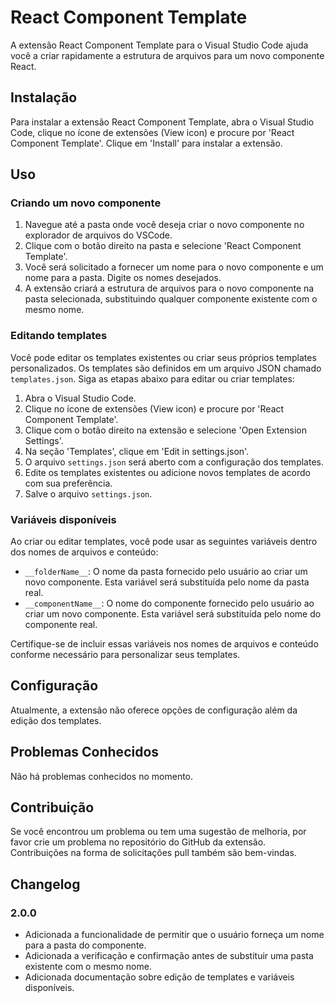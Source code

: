 # React Component Template

A extensão React Component Template para o Visual Studio Code ajuda você a criar rapidamente a estrutura de arquivos para um novo componente React.

## Instalação

Para instalar a extensão React Component Template, abra o Visual Studio Code, clique no ícone de extensões (View icon) e procure por 'React Component Template'. Clique em 'Install' para instalar a extensão.

## Uso

### Criando um novo componente

1. Navegue até a pasta onde você deseja criar o novo componente no explorador de arquivos do VSCode.
2. Clique com o botão direito na pasta e selecione 'React Component Template'.
3. Você será solicitado a fornecer um nome para o novo componente e um nome para a pasta. Digite os nomes desejados.
4. A extensão criará a estrutura de arquivos para o novo componente na pasta selecionada, substituindo qualquer componente existente com o mesmo nome.

### Editando templates

Você pode editar os templates existentes ou criar seus próprios templates personalizados. Os templates são definidos em um arquivo JSON chamado `templates.json`. Siga as etapas abaixo para editar ou criar templates:

1. Abra o Visual Studio Code.
2. Clique no ícone de extensões (View icon) e procure por 'React Component Template'.
3. Clique com o botão direito na extensão e selecione 'Open Extension Settings'.
4. Na seção 'Templates', clique em 'Edit in settings.json'.
5. O arquivo `settings.json` será aberto com a configuração dos templates.
6. Edite os templates existentes ou adicione novos templates de acordo com sua preferência.
7. Salve o arquivo `settings.json`.

### Variáveis disponíveis

Ao criar ou editar templates, você pode usar as seguintes variáveis dentro dos nomes de arquivos e conteúdo:

- `__folderName__`: O nome da pasta fornecido pelo usuário ao criar um novo componente. Esta variável será substituída pelo nome da pasta real.
- `__componentName__`: O nome do componente fornecido pelo usuário ao criar um novo componente. Esta variável será substituída pelo nome do componente real.

Certifique-se de incluir essas variáveis nos nomes de arquivos e conteúdo conforme necessário para personalizar seus templates.

## Configuração

Atualmente, a extensão não oferece opções de configuração além da edição dos templates.

## Problemas Conhecidos

Não há problemas conhecidos no momento.

## Contribuição

Se você encontrou um problema ou tem uma sugestão de melhoria, por favor crie um problema no repositório do GitHub da extensão. Contribuições na forma de solicitações pull também são bem-vindas.

## Changelog

### 2.0.0

- Adicionada a funcionalidade de permitir que o usuário forneça um nome para a pasta do componente.
- Adicionada a verificação e confirmação antes de substituir uma pasta existente com o mesmo nome.
- Adicionada documentação sobre edição de templates e variáveis disponíveis.
